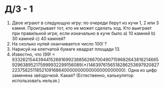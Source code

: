 # Д/З - 1

1. Двое играют в следующую игру: по очереди берут из кучи 1, 2 или 3 камня. Проигрывает тот, кто не может сделать ход. Кто выиграет при правильной игре, если изначально в куче было a) 10 камней b) 30 камней c) 40 камней?
2. На сколько нулей оканчивается число 100! ?
3. Нарисуй на клетчатой бумаге квадрат площади 13.
4. Известно, что \(99! = 933262154439441526816992388562667004907159682643816214685929638952175999932299156089{*}14639761565182862536979208272237582511852109168640000000000000000000000\). Одна из цифр заменена звёздочкой. Какая? (Естественно, калькулятор использовать нельзя.)


